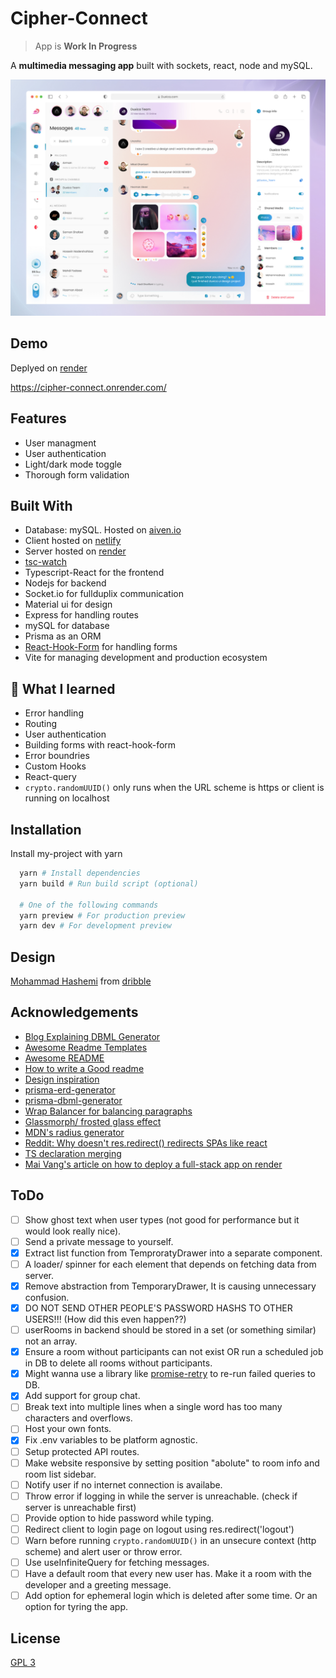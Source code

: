 # Cipher-Connect

> App is **Work In Progress**

A **multimedia messaging app** built with sockets, react, node and mySQL.

[![design source](./assets/design_source.jpg)](https://dribbble.com/shots/18945888-Messenger-Mobile-Web-Application-Light-Mode/attachments/14116324?mode=media)


## Demo

Deplyed on [render](https://dashboard.render.com/)

https://cipher-connect.onrender.com/



## Features

- User managment
- User authentication
- Light/dark mode toggle
- Thorough form validation


## Built With

- Database: mySQL. Hosted on [aiven.io](https://aiven.io/)
- Client hosted on [netlify](https://www.netlify.com/)
- Server hosted on [render](https://render.com/)
- [tsc-watch](https://www.npmjs.com/package/tsc-watch)
- Typescript-React for the frontend
- Nodejs for backend
- Socket.io for fullduplix communication
- Material ui for design
- Express for handling routes
- mySQL for database
- Prisma as an ORM
- [React-Hook-Form](https://react-hook-form.com/) for handling forms
- Vite for managing development and production ecosystem


## 🚀 What I learned

- Error handling
- Routing
- User authentication
- Building forms with react-hook-form
- Error boundries
- Custom Hooks
- React-query
- `crypto.randomUUID()` only runs when the URL scheme is https or client is running on localhost


## Installation

Install my-project with yarn

```bash
  yarn # Install dependencies
  yarn build # Run build script (optional)

  # One of the following commands
  yarn preview # For production preview
  yarn dev # For development preview
```


## Design

[Mohammad Hashemi](https://dribbble.com/shots/18945888-Messenger-Mobile-Web-Application-Light-Mode/attachments/14116324?mode=media) from [dribble](https://dribbble.com/shots/18945888-Messenger-Mobile-Web-Application-Light-Mode/attachments/14116324?mode=media)

## Acknowledgements
 - [Blog Explaining DBML Generator](https://notiz.dev/blog/prisma-dbml-generator)
 - [Awesome Readme Templates](https://awesomeopensource.com/project/elangosundar/awesome-README-templates)
 - [Awesome README](https://github.com/matiassingers/awesome-readme)
 - [How to write a Good readme](https://bulldogjob.com/news/449-how-to-write-a-good-readme-for-your-github-project)
 - [Design inspiration](https://dribbble.com/shots/18945888-Messenger-Mobile-Web-Application-Light-Mode/attachments/14116324?mode=media)
 - [prisma-erd-generator](npmjs.com/package/prisma-erd-generator)
 - [prisma-dbml-generator](https://notiz.dev/blog/prisma-dbml-generator#dbml-generator)
 - [Wrap Balancer for balancing paragraphs](https://react-wrap-balancer.vercel.app/)
 - [Glassmorph/ frosted glass effect](https://css.glass/)
 - [MDN's radius generator](https://developer.mozilla.org/en-US/docs/Web/CSS/CSS_backgrounds_and_borders/Border-radius_generator)
 - [Reddit: Why doesn't res.redirect() redirects SPAs like react](https://www.reddit.com/r/learnjavascript/comments/bs9gq0/comment/eonklyl/?utm_source=share&utm_medium=web2x&context=3)
 - [TS declaration merging](https://dev.to/chris927/extending-express-types-with-typescript-declaration-merging-typescript-4-3jh)
 - [Mai Vang's article on how to deploy a full-stack app on render](https://medium.com/@vmaineng/how-to-deploy-mern-full-stack-to-render-f7ab380660b6)

## ToDo

- [ ] Show ghost text when user types (not good for performance but it would look really nice).
- [ ] Send a private message to yourself.
- [x] Extract list function from TemproratyDrawer into a separate component.
- [ ] A loader/ spinner for each element that depends on fetching data from server.
- [x] Remove abstraction from TemporaryDrawer, It is causing unnecessary confusion. 
- [x] DO NOT SEND OTHER PEOPLE'S PASSWORD HASHS TO OTHER USERS!!! (How did this even happen??)
- [ ] userRooms in backend should be stored in a set (or something similar) not an array.
- [x] Ensure a room without participants can not exist OR run a scheduled job in DB to delete all rooms without participants.
- [x] Might wanna use a library like [promise-retry](https://www.npmjs.com/package/promise-retry) to re-run failed queries to DB.
- [x] Add support for group chat.
- [ ] Break text into multiple lines when a single word has too many characters and overflows.
- [ ] Host your own fonts.
- [x] Fix .env variables to be platform agnostic.
- [ ] Setup protected API routes.
- [ ] Make website responsive by setting position "abolute" to room info and room list sidebar.
- [ ] Notify user if no internet connection is availabe. 
- [ ] Throw error if logging in while the server is unreachable. (check if server is unreachable first)
- [ ] Provide option to hide password while typing.
- [ ] Redirect client to login page on logout using res.redirect('logout')
- [ ] Warn before running `crypto.randomUUID()` in an unsecure context (http scheme) and alert user or throw error.
- [ ] Use useInfiniteQuery for fetching messages.
- [ ] Have a default room that every new user has. Make it a room with the developer and a greeting message.
- [ ] Add option for ephemeral login which is deleted after some time. Or an option for tyring the app.

## License

[GPL 3](./LICENSE)


